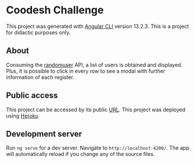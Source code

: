 # Coodesh Challenge

This project was generated with [Angular CLI](https://github.com/angular/angular-cli) version 13.2.3.
This is a project for didactic purposes only.

## About

Consuming the [randomuser](https://randomuser.me/documentation) API, a list of users is obtained and displayed. Plus, it is possible to click in every row to see a modal with further information of each register.

## Public access
This project can be accessed by its public [URL](https://angular-clients.herokuapp.com/clients). This project was deployed using [Heroku](https://www.heroku.com)

## Development server

Run `ng serve` for a dev server. Navigate to `http://localhost:4200/`. The app will automatically reload if you change any of the source files.
